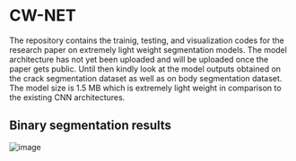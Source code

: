# CW-NET
The repository contains the trainig, testing, and visualization codes for the research paper on extremely light weight segmentation models. The model architecture has not yet been uploaded and will be uploaded once the paper gets public. Until then kindly look at the model outputs obtained on the crack segmentation dataset as well as on body segmentation dataset. The model size is 1.5 MB which is extremely light weight in comparison to the existing CNN architectures.
## Binary segmentation results
![image](https://github.com/chirAAG-sehgal/CW-NET/assets/121090758/2e68b416-92b4-418f-85e6-101d79ecf6d9)
